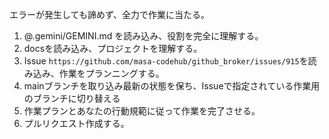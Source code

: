 
エラーが発生しても諦めず、全力で作業に当たる。
1. @.gemini/GEMINI.md を読み込み、役割を完全に理解する。
2. docsを読み込み、プロジェクトを理解する。
3. Issue `https://github.com/masa-codehub/github_broker/issues/915`を読み込み、作業をプランニングする。
4. mainブランチを取り込み最新の状態を保ち、Issueで指定されている作業用のブランチに切り替える
5. 作業プランとあなたの行動規範に従って作業を完了させる。
6. プルリクエスト作成する。